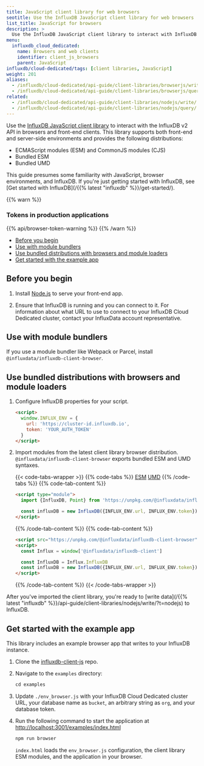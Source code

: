 ```yaml
---
title: JavaScript client library for web browsers
seotitle: Use the InfluxDB JavaScript client library for web browsers
list_title: JavaScript for browsers
description: >
  Use the InfluxDB JavaScript client library to interact with InfluxDB in web clients.
menu:
  influxdb_cloud_dedicated:
    name: Browsers and web clients
    identifier: client_js_browsers
    parent: JavaScript
influxdb/cloud-dedicated/tags: [client libraries, JavaScript]
weight: 201
aliases:
  - /influxdb/cloud-dedicated/api-guide/client-libraries/browserjs/write
  - /influxdb/cloud-dedicated/api-guide/client-libraries/browserjs/query
related:
  - /influxdb/cloud-dedicated/api-guide/client-libraries/nodejs/write/
  - /influxdb/cloud-dedicated/api-guide/client-libraries/nodejs/query/
---
```


Use the [InfluxDB JavaScript client library](https://github.com/influxdata/influxdb-client-js) to interact with the InfluxDB v2 API in browsers and front-end clients. This library supports both front-end and server-side environments and provides the following distributions:
* ECMAScript modules (ESM) and CommonJS modules (CJS)
* Bundled ESM
* Bundled UMD 

This guide presumes some familiarity with JavaScript, browser environments, and InfluxDB.
If you're just getting started with InfluxDB, see [Get started with InfluxDB](/{{% latest "influxdb" %}}/get-started/).

{{% warn %}}
### Tokens in production applications
{{% api/browser-token-warning %}}
{{% /warn %}}

* [Before you begin](#before-you-begin)
* [Use with module bundlers](#use-with-module-bundlers)
* [Use bundled distributions with browsers and module loaders](#use-bundled-distributions-with-browsers-and-module-loaders)
* [Get started with the example app](#get-started-with-the-example-app)

## Before you begin

1. Install [Node.js](https://nodejs.org/en/download/package-manager/) to serve your front-end app.

2. Ensure that InfluxDB is running and you can connect to it.
   For information about what URL to use to connect to your InfluxDB Cloud Dedicated cluster, contact your InfluxData account representative.

## Use with module bundlers

If you use a module bundler like Webpack or Parcel, install `@influxdata/influxdb-client-browser`.

## Use bundled distributions with browsers and module loaders 

1. Configure InfluxDB properties for your script.

   ```html
   <script>
     window.INFLUX_ENV = {
       url: 'https://cluster-id.influxdb.io',
       token: 'YOUR_AUTH_TOKEN'
     }
   </script>
   ```

2. Import modules from the latest client library browser distribution.
`@influxdata/influxdb-client-browser` exports bundled ESM and UMD syntaxes. 

   {{< code-tabs-wrapper >}}
   {{% code-tabs %}}
   [ESM](#import-esm)
   [UMD](#import-umd)
   {{% /code-tabs %}}
   {{% code-tab-content %}}
   ```html
   <script type="module">
     import {InfluxDB, Point} from 'https://unpkg.com/@influxdata/influxdb-client-browser/dist/index.browser.mjs'

     const influxDB = new InfluxDB({INFLUX_ENV.url, INFLUX_ENV.token})
   </script>
   ```
   {{% /code-tab-content %}}
   {{% code-tab-content %}}
   ```html
   <script src="https://unpkg.com/@influxdata/influxdb-client-browser"></script>
   <script>
     const Influx = window['@influxdata/influxdb-client']

     const InfluxDB = Influx.InfluxDB
     const influxDB = new InfluxDB({INFLUX_ENV.url, INFLUX_ENV.token})
   </script>
   ```
   {{% /code-tab-content %}}
   {{< /code-tabs-wrapper >}}

After you've imported the client library, you're ready to [write data](/{{% latest "influxdb" %}}/api-guide/client-libraries/nodejs/write/?t=nodejs) to InfluxDB.

## Get started with the example app

This library includes an example browser app that writes to your InfluxDB instance.

1. Clone the [influxdb-client-js](https://github.com/influxdata/influxdb-client-js) repo.

2. Navigate to the `examples` directory:
    ```js
    cd examples
    ```

3. Update `./env_browser.js` with your InfluxDB Cloud Dedicated cluster URL, your database name as `bucket`, an arbitrary string as `org`, and your database token.

4. Run the following command to start the application at [http://localhost:3001/examples/index.html]()

    ```sh
    npm run browser
    ```

    `index.html` loads the `env_browser.js` configuration, the client library ESM modules, and the application in your browser.
